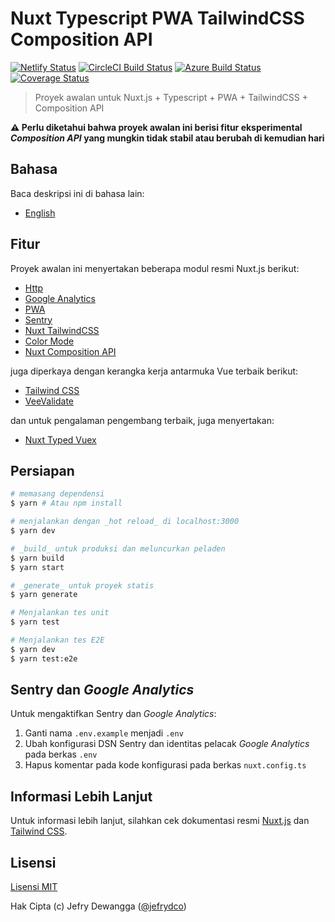 # Nuxt Typescript PWA TailwindCSS Composition API

[![Netlify Status](https://api.netlify.com/api/v1/badges/b739d022-860a-4c43-a681-1bde9600ec51/deploy-status)](https://app.netlify.com/sites/nuxt-typescript-pwa-tailwindcss-composition-api/deploys)
[![CircleCI Build Status](https://badgen.net/circleci/github/jefrydco/nuxt-typescript-pwa-tailwindcss-composition-api/master)](https://circleci.com/gh/jefrydco/nuxt-typescript-pwa-tailwindcss-composition-api)
[![Azure Build Status](https://dev.azure.com/jefrydco/jefrydco/_apis/build/status/jefrydco.nuxt-typescript-pwa-tailwindcss-composition-api)](https://dev.azure.com/jefrydco/jefrydco/_build?definitionId=5)
[![Coverage Status](https://badgen.net/codecov/c/github/jefrydco/nuxt-typescript-pwa-tailwindcss-composition-api/master)](https://codecov.io/gh/jefrydco/nuxt-typescript-pwa-tailwindcss-composition-api)

> Proyek awalan untuk Nuxt.js + Typescript + PWA + TailwindCSS + Composition API

**⚠️ Perlu diketahui bahwa proyek awalan ini berisi fitur eksperimental _Composition API_ yang mungkin tidak stabil atau berubah di kemudian hari**

## Bahasa

Baca deskripsi ini di bahasa lain:

- [English](./readme.md)

## Fitur

Proyek awalan ini menyertakan beberapa modul resmi Nuxt.js berikut:

- [Http](https://github.com/nuxt/http)
- [Google Analytics](https://github.com/nuxt-community/analytics-module)
- [PWA](https://github.com/nuxt-community/pwa-module)
- [Sentry](https://github.com/nuxt-community/sentry-module)
- [Nuxt TailwindCSS](https://tailwindcss.nuxtjs.org/)
- [Color Mode](https://github.com/nuxt-community/color-mode-module)
- [Nuxt Composition API](https://composition-api.nuxtjs.org/)

juga diperkaya dengan kerangka kerja antarmuka Vue terbaik berikut:

- [Tailwind CSS](https://tailwindcss.com/)
- [VeeValidate](https://logaretm.github.io/vee-validate)

dan untuk pengalaman pengembang terbaik, juga menyertakan:

- [Nuxt Typed Vuex](https://nuxt-typed-vuex.roe.dev/)

## Persiapan

```bash
# memasang dependensi
$ yarn # Atau npm install

# menjalankan dengan _hot reload_ di localhost:3000
$ yarn dev

# _build_ untuk produksi dan meluncurkan peladen
$ yarn build
$ yarn start

# _generate_ untuk proyek statis
$ yarn generate

# Menjalankan tes unit
$ yarn test

# Menjalankan tes E2E
$ yarn dev
$ yarn test:e2e
```

## Sentry dan _Google Analytics_

Untuk mengaktifkan Sentry dan _Google Analytics_:

1. Ganti nama `.env.example` menjadi `.env`
2. Ubah konfigurasi DSN Sentry dan identitas pelacak _Google Analytics_ pada berkas `.env`
3. Hapus komentar pada kode konfigurasi pada berkas `nuxt.config.ts`

## Informasi Lebih Lanjut

Untuk informasi lebih lanjut, silahkan cek dokumentasi resmi [Nuxt.js](https://id.nuxtjs.org/) dan [Tailwind CSS](https://tailwindcss.com/).

## Lisensi

[Lisensi MIT](./license.md)

Hak Cipta (c) Jefry Dewangga ([@jefrydco](https://jefrydco.id))